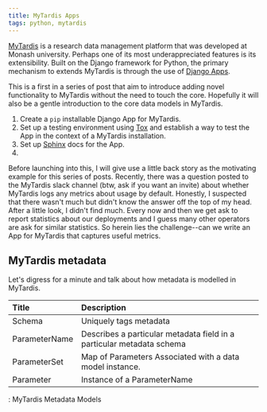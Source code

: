 ```yaml
---
title: MyTardis Apps
tags: python, mytardis
---
```


[MyTardis](https://mytardis.org) is a research data management platform that
was developed at Monash university. Perhaps one of its most underappreciated
features is its extensibility. Built on the Django framework for Python, the
primary mechanism to extends MyTardis is through the use of [Django
Apps](https://docs.djangoproject.com/en/1.8/ref/applications/).

This is a first in a series of post that aim to introduce adding novel
functionality to MyTardis without the need to touch the core. Hopefully it will
also be a gentle introduction to the core data models in MyTardis.

1. Create a `pip` installable Django App for MyTardis.
2. Set up a testing environment using [Tox](http://tox.readthedocs.io/en/latest/)
   and establish a way to test the App in the context of a MyTardis installation.
3. Set up [Sphinx](http://www.sphinx-doc.org/en/stable/index.html) docs for the
   App.
4.


Before launching into this, I will give use a little back story as the
motivating example for this series of posts. Recently, there was a question posted
to the MyTardis slack channel (btw, ask if you want an invite) about whether
MyTardis logs any metrics about usage by default. Honestly, I suspected that
there wasn't much but didn't know the answer off the top of my head. After a
little look, I didn't find much. Every now and then we get ask to report
statistics about our deployments and I guess many other operators are ask for
similar statistics. So herein lies the challenge--can we write an App for
MyTardis that captures useful metrics.

## MyTardis metadata
Let's digress for a minute and talk about how metadata is modelled in MyTardis.


| Title             | Description                                               |
| :-----------------| :-------------------------------------------------------- |
| Schema            | Uniquely tags metadata                                    |
| ParameterName     | Describes a particular metadata field in a particular metadata schema |
| ParameterSet      | Map of Parameters Associated with a data model instance.  |
| Parameter         | Instance of a ParameterName                               |

: MyTardis Metadata Models


